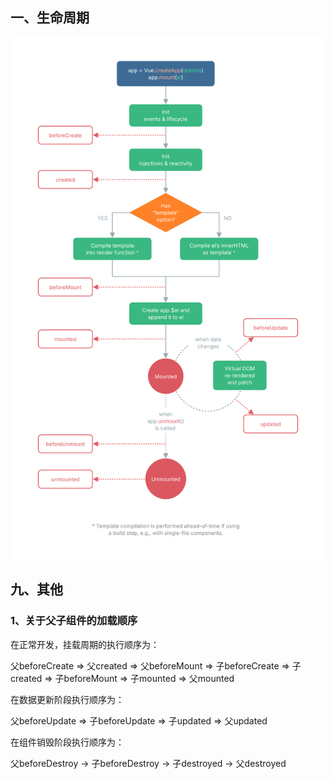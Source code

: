 ## 一、生命周期

![实例的生命周期](https://raw.githubusercontent.com/Gearinger/GearSetting/main/picgo/20220627-144304.svg)

## 九、其他

### 1、关于父子组件的加载顺序

在正常开发，挂载周期的执行顺序为：

父beforeCreate => 父created => 父beforeMount => 子beforeCreate => 子created => 子beforeMount => 子mounted => 父mounted

在数据更新阶段执行顺序为：

父beforeUpdate => 子beforeUpdate => 子updated => 父updated

在组件销毁阶段执行顺序为：

父beforeDestroy -> 子beforeDestroy -> 子destroyed -> 父destroyed